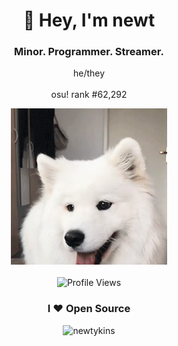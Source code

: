 <div align="center">
    <p>
        <h1>🌸 Hey, I'm newt</h1>
        <h3>Minor. Programmer. Streamer.</h3>
        <span>he/they</span><br><br>
        <span>osu! rank #<!--osu-global-rank-->62,292<!--osu-global-rank--></span>
    </p>
    <img src="dog.gif" height="250"><br><br>
    <img src="https://api.ghprofile.me/view?username=newtykins&color=2E3440&label=profile_views" alt="Profile Views">
</div>

<!--
<div align="center">
	<h3>Who am I?</h3>
</div>
-->

<div align="center">
	<h3>I ♥ Open Source</h3>
	<!-- Fill out -->
</div>

<div align="center">
	<img src="https://github-readme-stats.vercel.app/api?username=newtykins&show_icons=true&locale=en&theme=dark&hide_border=true" alt="newtykins" width="420">
</div>
